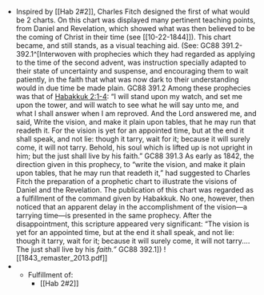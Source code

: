 - Inspired by [[Hab 2#2]], Charles Fitch designed the first of what would be 2 charts. On this chart was displayed many pertinent teaching points, from Daniel and Revelation, which showed what was then believed to be the coming of Christ in their time (see [[10-22-1844]]). This chart became, and still stands, as a visual teaching aid. (See: GC88 391.2-392.1^[Interwoven with prophecies which they had regarded as applying to the time of the second advent, was instruction specially adapted to their state of uncertainty and suspense, and encouraging them to wait patiently, in the faith that what was now dark to their understanding would in due time be made plain. GC88 391.2
Among these prophecies was that of [Habakkuk 2:1-4](1965.46441): “I will stand upon my watch, and set me upon the tower, and will watch to see what he will say unto me, and what I shall answer when I am reproved. And the Lord answered me, and said, Write the vision, and make it plain upon tables, that he may run that readeth it. For the vision is yet for an appointed time, but at the end it shall speak, and not lie: though it tarry, wait for it; because it will surely come, it will not tarry. Behold, his soul which is lifted up is not upright in him; but the just shall live by his faith.” GC88 391.3
As early as 1842, the direction given in this prophecy, to “write the vision, and make it plain upon tables, that he may run that readeth it,” had suggested to Charles Fitch the preparation of a prophetic chart to illustrate the visions of Daniel and the Revelation. The publication of this chart was regarded as a fulfillment of the command given by Habakkuk. No one, however, then noticed that an apparent delay in the accomplishment of the vision—a tarrying time—is presented in the same prophecy. After the disappointment, this scripture appeared very significant: “The vision is yet for an appointed time, but at the end it shall speak, and not lie: though it tarry, wait for it; because it will surely come, it will not tarry.... The just shall live by his _faith.”_ GC88 392.1])
	![[1843_remaster_2013.pdf]]
-  - Fulfillment of:
		- [[Hab 2#2]]